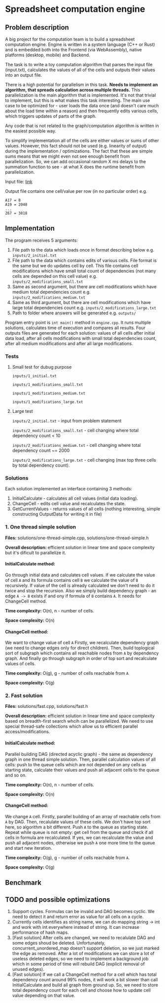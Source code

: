 # Spreadsheet computation engine

## Problem description
A big project for the computation team is to build a spreadsheet computation engine. Engine is written in a system language (C++ or Rust) and is embedded both into the Frontend (via WebAssembly), native platforms (desktop, mobile) and Backend.

The task is to write a toy computation algorithm that parses the input file (input.txt), calculates the values of all of the cells and outputs their values into an output file.

There is a high potential for parallelism in this task. **Needs to implement an algorithm, that spreads calculation across multiple threads.** This parallelization is the main algorithm that is implemented. It's not that trivial to implement, but this is what makes this task interesting. The main use case to be optimized for - user loads the data once (and doesn't care much about the load time within a reason)  and then frequently edits various cells, which triggers updates of parts of the graph.  

Any code that is not related to the graph/computation algorithm is written in the easiest possible way.

To simplify implementation all of the cells are either values or sums of other values. However, this fact should not be used (e.g. linearity of output) during the implementation / optimizations. The fact that these are simple sums means that we might even not see enough benefit from parallelization. So, we can add occasional random X ms delays to the summation function to see - at what X does the runtime benefit from parallelization.

Input file: [link](https://drive.google.com/file/d/15DBou3JBA-E-51npnyVy420q_8ZbMa-y/view?usp=sharing) 

Output file contains one cell/value per row (in no particular order) e.g.

    A17 = 8
    A19 = 2048
    ...
    Z67 = 3818

## Implementation

The program receives 5 arguments:

1) File path to the data which loads once in format describing below e.g. `inputs/2_initial.txt`
2) File path to the data which contains edits of various cells. File format is the same but we do updates cell by cell. This file contains cell modifications which have small total count of dependencies (not many cells are depended on this cell value) e.g. `inputs/2_modifications_small.txt`
3) Same as second argument, but there are cell modifications which have medium total dependencies count e.g. `inputs/2_modifications_medium.txt`
4) Same as third argument, but there are cell modifications which have large total dependencies count e.g. `inputs/2_modifications_large.txt`
5) Path to folder where answers will be generated e.g. `outputs/`

Program entry point is `int main()` method in `engine.cpp`. It runs multiple solutions, calculates time of execution and compares all results. Four outputs files are generated for each solution: values of all cells after initial data load, after all cells modifications with small total dependencies count, after all medium modifications and after all large modifications.

    
### Tests

1) Small test for dubug purpose

    `inputs/1_initial.txt`

    `inputs/1_modifications_small.txt`

    `inputs/1_modifications_medium.txt`

    `inputs/1_modifications_large.txt` 


2) Large test

    `inputs/2_initial.txt` - input from problem statement
    
    `inputs/2_modifications_small.txt` - cell changing where total dependency count < 10
    
    `inputs/2_modifications_medium.txt` - cell changing where total dependency count ~= 2000
    
    `inputs/2_modifications_large.txt` - cell changing (max top three cells by total dependency count).

### Solutions

Each solution implemented an interface containing 3 methods: 

1) InitialCalculate - calculates all cell values (initial  data loading).
2) ChangeCell - edits cell value and recalculates the state.
3) GetCurrentValues - returns values of all cells (nothing interesting, simple constructing OutputData for writing it in file)

### 1. One thread simple solution

**Files:** solutions/one-thread-simple.cpp, solutions/one-thread-simple.h

**Overall description:** efficient solution in linear time and space complexity but it's dificult to parallelize it.

#### InitialCalculate method:

Go through initial data and calculates cell values. If we calculate the value of cell `A` and its formula contains cell `B` we calculate the value of `B` recursively. If value of the cell is already calculated we don't need to do it twice and stop the recursion. Also we simply build dependency graph - an edge `A -> B` exists if and ony if formula of `B` contains `A`. It needs for ChangeCell method.

**Time complexity:** O(n), n - number of cells.

**Space complexity:** O(n)

#### ChangeCell method:

We want to change value of cell `A` Firstly, we recalculate dependency graph (we need to change edges only for direct children). Then, build toplogical sort of subgraph which contains all reachable nodes from `A` by dependency graph. And finally go through subgraph in order of top sort and recalculate values of cells. 

**Time complexity:** O(g), g - number of cells reachable from `A`

**Space complexity:** O(g)

### 2. Fast solution

**Files:** solutions/fast.cpp, solutions/fast.h

**Overall description:** efficient solution in linear time and space complexity based on breadth-first search whcih can be parallelized. We need to use special thread-safe collections which allow us to efficient parallel access/modifications.

#### InitialCalculate method:

Parallel building DAG (directed acyclic graph) - the same as dependency graph in one thread simple solution. Then, parallel calculation values of all cells: push to the queue cells which are not depended on any cells as starting state, calculate their values and push all adjacent cells to the queue and so on.

**Time complexity:** O(n), n - number of cells.

**Space complexity:** O(n)

#### ChangeCell method:

We change `A` cell. Firstly, parallel building of an array of reachable cells from `A` by DAG. Then, recalulate values of these cells. We don't have top sort here, so algorithm a bit different. Push `A` to the queue as starting state. Repeat while queue is not empty: get cell from the queue and check if all cells in formula are recalculated. If yes, we can recalculate the value and push all adjacent nodes, otherwise we push `A` one more time to the queue and start new iteration.

**Time complexity:** O(g), g - number of cells reachable from `A`.

**Space complexity:** O(g)


## Benchmark


## TODO and possible optimizations

1) Support cycles. Formulas can be invalid and DAG becomes cyclic. We need to detect it and return error as value for all cells on a cycle.
2) Currently cells identifies as string name, we can do mapping string -> int and work with int everywhere instead of string. It can increase performance of hash maps.
3) [Fast solution] After cells are changed, we need to recalulate DAG and some edges shoud be deleted. Unfortunately, concurrent_unordered_map doesn't support deletion, so we just marked the edge as removed. After a lot of modifications we can store a lot of useless deleted edges, so we need to implement a background job which in some period of time will rebuild DAG (explicit removal of unused edges).
4) [Fast solution] If we call a ChangeCell method for a cell which has total dependency count around 99% nodes, it will work a bit slower than call InitialCalculate and build all graph from ground up. So, we need to store total dependency count for each cell and choose how to update cell value depending on that value.
